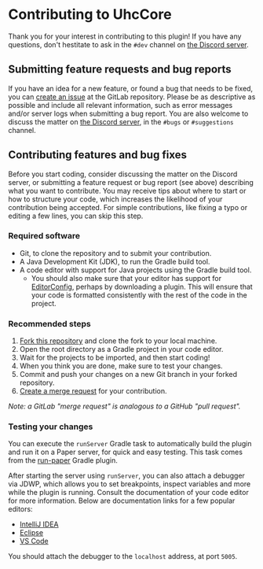 # Contributing to UhcCore

Thank you for your interest in contributing to this plugin!
If you have any questions, don't hestitate to ask in the `#dev` channel
on [the Discord server][discord-invite].

[discord-invite]: https://discord.gg/fDCaKMX

## Submitting feature requests and bug reports

If you have an idea for a new feature, or found a bug that needs to be
fixed, you can [create an issue][issue-tracker] at the GitLab repository.
Please be as descriptive as possible and include all relevant information,
such as error messages and/or server logs when submitting a bug report.
You are also welcome to discuss the matter on
[the Discord server][discord-invite], in the `#bugs` or `#suggestions` channel.

[issue-tracker]: https://gitlab.com/uhccore/uhccore/-/issues

## Contributing features and bug fixes

Before you start coding, consider discussing the matter on the Discord server,
or submitting a feature request or bug report (see above) describing what
you want to contribute. You may receive tips about where to start or how to
structure your code, which increases the likelihood of your contribution being
accepted. For simple contributions, like fixing a typo or editing a few lines,
you can skip this step.

### Required software

- Git, to clone the repository and to submit your contribution.
- A Java Development Kit (JDK), to run the Gradle build tool.
- A code editor with support for Java projects using the Gradle build tool.
  - You should also make sure that your editor has support for
  [EditorConfig](https://editorconfig.org), perhaps by downloading a plugin.
  This will ensure that your code is formatted consistently with the rest
  of the code in the project.

### Recommended steps

1. [Fork this repository][forking] and clone the fork to your local machine.
2. Open the root directory as a Gradle project in your code editor.
3. Wait for the projects to be imported, and then start coding!
4. When you think you are done, make sure to test your changes.
5. Commit and push your changes on a new Git branch in your forked repository.
6. [Create a merge request][merging] for your contribution.

*Note: a GitLab "merge request" is analogous to a GitHub "pull request".*

[forking]: https://docs.gitlab.com/ee/user/project/repository/forking_workflow.html
[merging]: https://docs.gitlab.com/ee/user/project/repository/forking_workflow.html#merging-upstream

### Testing your changes

You can execute the `runServer` Gradle task to automatically build the plugin
and run it on a Paper server, for quick and easy testing. This task comes from
the [run-paper][run-paper] Gradle plugin.

After starting the server using `runServer`, you can also attach a debugger
via JDWP, which allows you to set breakpoints, inspect variables and more
while the plugin is running. Consult the documentation of your code editor
for more information. Below are documentation links for a few popular editors:

- [IntelliJ IDEA](https://www.jetbrains.com/help/idea/attaching-to-local-process.html#attach-to-local)
- [Eclipse](https://help.eclipse.org/latest/topic/org.eclipse.jdt.doc.user/tasks/task-remotejava_launch_config.htm)
- [VS Code](https://github.com/microsoft/vscode-java-debug/blob/main/Configuration.md)

You should attach the debugger to the `localhost` address, at port `5005`.

[run-paper]: https://github.com/jpenilla/run-paper
